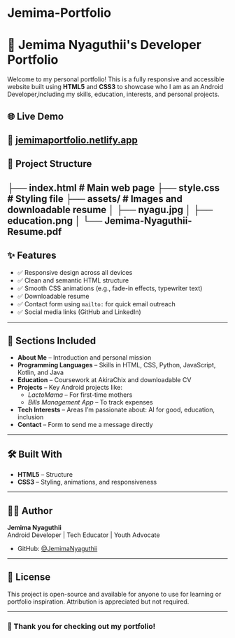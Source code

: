 # Jemima-Portfolio
# 💼 Jemima Nyaguthii's Developer Portfolio

Welcome to my personal portfolio! This is a fully responsive and accessible website built using **HTML5** and **CSS3** to showcase who I am as an Android Developer,including my skills, education, interests, and personal projects.

## 🌐 Live Demo

🚀 [jemimaportfolio.netlify.app](https://jemimaportfolio.netlify.app)
---

## 📁 Project Structure
├── index.html # Main web page
├── style.css # Styling file
├── assets/ # Images and downloadable resume
│ ├── nyagu.jpg
│ ├── education.png
│ └── Jemima-Nyaguthii-Resume.pdf
---

## ✨ Features

- ✅ Responsive design across all devices
- ✅ Clean and semantic HTML structure
- ✅ Smooth CSS animations (e.g., fade-in effects, typewriter text)
- ✅ Downloadable resume
- ✅ Contact form using `mailto:` for quick email outreach
- ✅ Social media links (GitHub and LinkedIn)

---

## 📌 Sections Included

- **About Me** – Introduction and personal mission
- **Programming Languages** – Skills in HTML, CSS, Python, JavaScript, Kotlin, and Java
- **Education** – Coursework at AkiraChix and downloadable CV
- **Projects** – Key Android projects like:
  - *LactoMama* – For first-time mothers
  - *Bills Management App* – To track expenses
- **Tech Interests** – Areas I’m passionate about: AI for good, education, inclusion
- **Contact** – Form to send me a message directly

---

## 🛠️ Built With

- **HTML5** – Structure
- **CSS3** – Styling, animations, and responsiveness
---

## 👩‍💻 Author

**Jemima Nyaguthii**  
Android Developer | Tech Educator | Youth Advocate  
- GitHub: [@JemimaNyaguthii](https://github.com/JemimaNyaguthii)  
---

## 📄 License

This project is open-source and available for anyone to use for learning or portfolio inspiration. Attribution is appreciated but not required.

---

### 🙌 Thank you for checking out my portfolio!

